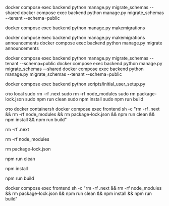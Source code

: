 docker compose exec backend python manage.py migrate_schemas --shared
docker compose exec backend python manage.py migrate_schemas --tenant --schema=public


docker compose exec backend python manage.py  makemigrations

docker compose exec backend python manage.py  makemigrations announcements
docker compose exec backend python manage.py  migrate announcements

docker compose exec backend python manage.py migrate_schemas --tenant --schema=public
docker compose exec backend python manage.py migrate_schemas --shared
docker compose exec backend python manage.py migrate_schemas --tenant --schema=public


docker compose exec backend python scripts/initial_user_setup.py



στο local 
sudo rm -rf .next
sudo rm -rf node_modules
sudo rm package-lock.json
sudo npm run clean
sudo npm install
sudo npm run build

στο docker containersh
docker compose exec frontend sh -c "rm -rf .next && rm -rf node_modules && rm package-lock.json && npm run clean && npm install && npm run build"

 rm -rf .next

 rm -rf node_modules

 rm package-lock.json

 npm run clean

 npm install

 npm run build

docker compose exec frontend sh -c "rm -rf .next && rm -rf node_modules && rm package-lock.json && npm run clean && npm install && npm run build"

